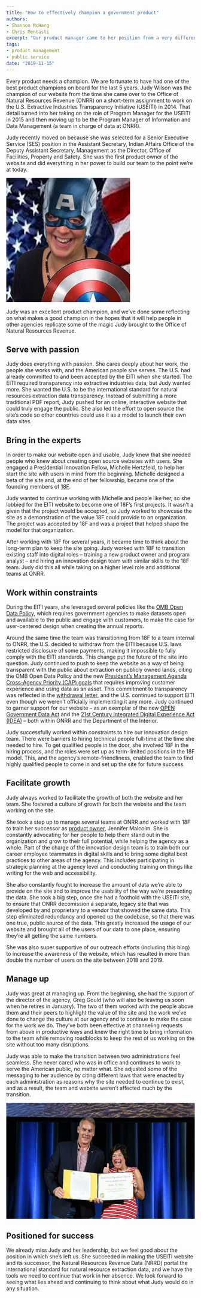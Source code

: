 ```yaml
---
title: "How to effectively champion a government product"
authors:
- Shannon McHarg
- Chris Mentasti
excerpt: "Our product manager came to her position from a very different career path. In this post, she discusses how she came to this role, what she has learned, and how she applies what she's learned to her responsibility as a public servant."
tags:
- product management
- public service
date: "2019-11-15"
---
```


Every product needs a champion. We are fortunate to have had one of the best product champions on board for the last 5 years. Judy Wilson was the champion of our website from the time she came over to the Office of Natural Resources Revenue (ONRR) on a short-term assignment to work on the U.S. Extractive Industries Transparency Initiative (USEITI) in 2014. That detail turned into her taking on the role of Program Manager for the USEITI in 2015 and then moving up to be the Program Manager of Information and Data Management (a team in charge of data at ONRR).

Judy recently moved on because she was selected for a Senior Executive Service (SES) position in the Assistant Secretary, Indian Affairs Office of the Deputy Assistant Secretary, Management as the Director, Office of Facilities, Property and Safety. She was the first product owner of the website and did everything in her power to build our team to the point we’re at today.

[![Photo of Judy Wilson dressed as a super hero](./SuperJudy.jpg)](./SuperJudy.jpg)

Judy was an excellent product champion, and we’ve done some reflecting on what makes a good champion in the hopes that it will help people in other agencies replicate some of the magic Judy brought to the Office of Natural Resources Revenue.

## Serve with passion

Judy does everything with passion. She cares deeply about her work, the people she works with, and the American people she serves. The U.S. had already committed to and been accepted by the EITI when she started. The EITI required transparency into extractive industries data, but Judy wanted more. She wanted the U.S. to be the international standard for natural resources extraction data transparency. Instead of submitting a more traditional PDF report, Judy pushed for an online, interactive website that could truly engage the public. She also led the effort to open source the site’s code so other countries could use it as a model to launch their own data sites.

## Bring in the experts

In order to make our website open and usable, Judy knew that she needed people who knew about creating open source websites with users. She engaged a Presidential Innovation Fellow, Michelle Hertzfeld, to help her start the site with users in mind from the beginning. Michelle designed a beta of the site and, at the end of her fellowship, became one of the founding members of [18F](https://18f.gsa.gov/).

Judy wanted to continue working with Michelle and people like her, so she lobbied for the EITI website to become one of 18F’s first projects. It wasn’t a given that the project would be accepted, so Judy worked to showcase the site as a demonstration of the value 18F could provide to an organization. The project was accepted by 18F and was a project that helped shape the model for that organization.

After working with 18F for several years, it became time to think about the long-term plan to keep the site going. Judy worked with 18F to transition existing staff into digital roles – training a new product owner and program analyst – and hiring an innovation design team with similar skills to the 18F team. Judy did this all while taking on a higher level role and additional teams at ONRR.

## Work within constraints

During the EITI years, she leveraged several policies like the [OMB Open Data Policy](https://digital.gov/open-data-policy-m-13-13/), which requires government agencies to make datasets open and available to the public and engage with customers, to make the case for user-centered design when creating the annual reports.

Around the same time the team was transitioning from 18F to a team internal to ONRR, the U.S. decided to withdraw from the EITI because U.S. laws restricted disclosure of some payments, making it impossible to fully comply with the EITI standards. This change put the future of the site into question. Judy continued to push to keep the website as a way of being transparent with the public about extraction on publicly owned lands, citing the OMB Open Data Policy and the new [President’s Management Agenda Cross-Agency Priority (CAP) goals](https://www.performance.gov/CAP/overview/) that requires improving customer experience and using data as an asset. This commitment to transparency was reflected in the [withdrawal letter](https://eiti.org/sites/default/files/documents/signed_eiti_withdraw_11-17.pdf), and the U.S. continued to support EITI even though we weren’t officially implementing it any more. Judy continued to garner support for our website – as an exemplar of the new [OPEN Government Data Act](https://www.congress.gov/bill/115th-congress/house-bill/4174/text) and the [21st Century Integrated Digital Experience Act (IDEA)](https://www.congress.gov/bill/115th-congress/house-bill/5759/text) – both within ONRR and the Department of the Interior.

Judy successfully worked within constraints to hire our innovation design team. There were barriers to hiring technical people full-time at the time she needed to hire. To get qualified people in the door, she involved 18F in the hiring process, and the roles were set up as term-limited positions in the 18F model. This, and the agency’s remote-friendliness, enabled the team to find highly qualified people to come in and set up the site for future success.

## Facilitate growth

Judy always worked to facilitate the growth of both the website and her team. She fostered a culture of growth for both the website and the team working on the site.

She took a step up to manage several teams at ONRR and worked with 18F to train her successor as [product owner](https://revenuedata.doi.gov/blog/becoming-a-product-manager/), Jennifer Malcolm. She is constantly advocating for her people to help them stand out in the organization and grow to their full potential, while helping the agency as a whole. Part of the charge of the innovation design team is to train both our career employee teammates in digital skills and to bring some digital best practices to other areas of the agency. This includes participating in strategic planning at the agency level and conducting training on things like writing for the web and accessibility.

She also constantly fought to increase the amount of data we’re able to provide on the site and to improve the usability of the way we’re presenting the data. She took a big step, once she had a foothold with the USEITI site, to ensure that ONRR decomission a separate, legacy site that was developed by and proprietary to a vendor that showed the same data.  This step eliminated redundancy and opened up the codebase, so that there was one true, public source of the data. This greatly increased the usage of our website and brought all of the users of our data to one place, ensuring they’re all getting the same numbers.

She was also super supportive of our outreach efforts (including this blog) to increase the awareness of the website, which has resulted in more than double the number of users on the site between 2018 and 2019.  

## Manage up

Judy was great at managing up. From the beginning, she had the support of the director of the agency, Greg Gould (who will also be leaving us soon when he retires in January). The two of them worked with the people above them and their peers to highlight the value of the site and the work we’ve done to change the culture at our agency and to continue to make the case for the work we do. They’ve both been effective at channeling requests from above in productive ways and knew the right time to bring information to the team while removing roadblocks to keep the rest of us working on the site without too many disruptions.

Judy was able to make the transition between two administrations feel seamless. She never cared who was in office and continues to work to serve the American public, no matter what. She adjusted some of the messaging to her audience by citing different laws that were enacted by each administration as reasons why the site needed to continue to exist, and as a result, the team and website weren’t affected much by the transition.

[![Photo of Judy Wilson accepting an award from Department Secretary Ryan Zinke](./JudyZinke.png)](./JudyZinke.png)

## Positioned for success

We already miss Judy and her leadership, but we feel good about the position in which she’s left us. She succeeded in making the USEITI website and its successor, the Natural Resources Revenue Data (NRRD) portal the international standard for natural resource extraction data, and we have the tools we need to continue that work in her absence. We look forward to seeing what lies ahead and continuing to think about what Judy would do in any situation.
